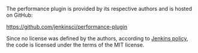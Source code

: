 The performance plugin is provided by its respective authors and is hosted on GitHub:

https://github.com/jenkinsci/performance-plugin

Since no license was defined by the authors, according to
[Jenkins policy](https://wiki.jenkins-ci.org/display/JENKINS/Copyright+on+source+code),
the code is licensed under the terms of the MIT license.